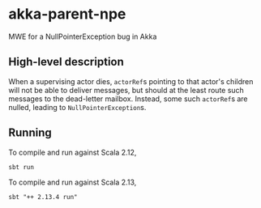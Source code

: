 # akka-parent-npe
MWE for a NullPointerException bug in Akka

## High-level description
When a supervising actor dies, `actorRef`s pointing to that actor's children will not be able to deliver messages,
but should at the least route such messages to the dead-letter mailbox. Instead, some such `actorRef`s are nulled,
leading to `NullPointerException`s.

## Running
To compile and run against Scala 2.12,
```shell
sbt run
```

To compile and run against Scala 2.13,

```shell
sbt "++ 2.13.4 run"
```